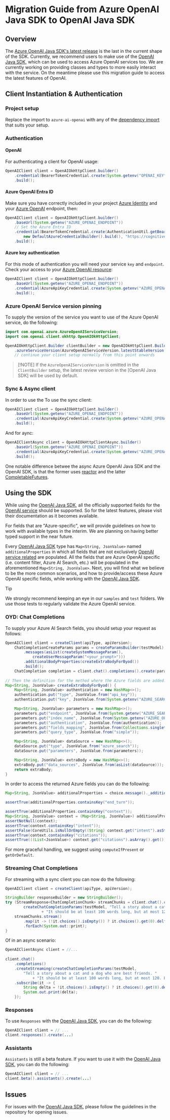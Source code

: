# Migration Guide from Azure OpenAI Java SDK to OpenAI Java SDK

## Overview

The [Azure OpenAI Java SDK's latest release][latest_aoai_sdk_release] is the last in the current shape of the SDK. Currently, we recommend users to make use of the [OpenAI Java SDK][openai_java], which can be used to access Azure OpenAI services too. We are currently working on providing classes and types to more easily interact with the service. On the meantime please use this migration guide to access the latest features of OpenAI.

## Client Instantiation & Authentication

### Project setup

Replace the import to `azure-ai-openai` with any of the [dependency import](https://github.com/openai/openai-java?tab=readme-ov-file#installation) that suits your setup.

### Authentication

#### OpenAI

For authenticating a client for OpenAI usage:

```java
OpenAIClient client = OpenAIOkHttpClient.builder()
    .credential(BearerTokenCredential.create(System.getenv("OPENAI_KEY")))
    .build();
```

#### Azure OpenAI Entra ID

Make sure you have correctly included in your project [Azure Identity][azure_identity] and your [Azure OpenAI][azure_openai_access] endpoint, then:

```java
OpenAIClient client = OpenAIOkHttpClient.builder()
    .baseUrl(System.getenv("AZURE_OPENAI_ENDPOINT"))
    // Set the Azure Entra ID
    .credential(BearerTokenCredential.create(AuthenticationUtil.getBearerTokenSupplier(
        new DefaultAzureCredentialBuilder().build(), "https://cognitiveservices.azure.com/.default")))
    .build();
```

#### Azure key authentication

For this mode of authentication you will need your service `key` and `endpoint`. Check your access to your [Azure OpenAI resource][azure_openai_access]:

```java
OpenAIClient client = OpenAIOkHttpClient.builder()
    .baseUrl(System.getenv("AZURE_OPENAI_ENDPOINT"))
    .credential(AzureApiKeyCredential.create(System.getenv("AZURE_OPENAI_KEY")))
    .build();
```

### Azure OpenAI Service version pinning

To supply the version of the service you want to use of the Azure OpenAI service, do the following:

```java
import com.openai.azure.AzureOpenAIServiceVersion;
import com.openai.client.okhttp.OpenAIOkHttpClient;

OpenAIOkHttpClient.Builder clientBuilder = new OpenAIOkHttpClient.Builder()
    .azureServiceVersion(AzureOpenAIServiceVersion.latestStableVersion())
    // continue your client setup normally from this point onwards
```

> [!NOTE] If the `AzureOpenAIServiceVersion` is omitted in the `ClientBuilder` setup, the latest review version in the [OpenAI Java SDK] will be used by default. 

### Sync & Async client

In order to use the To use the sync client:

```java
OpenAIClient client = OpenAIOkHttpClient.builder()
    .baseUrl(System.getenv("AZURE_OPENAI_ENDPOINT"))
    .credential(AzureApiKeyCredential.create(System.getenv("AZURE_OPENAI_KEY")))
    .build();
```

And for aync:

```java
OpenAIClientAsync client = OpenAIOkHttpClientAsync.builder()
    .baseUrl(System.getenv("AZURE_OPENAI_ENDPOINT"))
    .credential(AzureApiKeyCredential.create(System.getenv("AZURE_OPENAI_KEY")))
    .build();
```

One notable difference betwee the async Azure OpenAI Java SDK and the OpenAI SDK, is that the former uses [reactor](https://projectreactor.io/) and the latter [CompletableFutures](https://docs.oracle.com/javase/8/docs/api/java/util/concurrent/CompletableFuture.html).

## Using the SDK

While using the [OpenAI Java SDK][openai_java], all the officially supported fields for the [OpenAI service][openai_openapi] should be supported. So for the latest features, please visit their documentation as it becomes available.

For fields that are "Azure-specific", we will provide guidelines on how to work with available types in the interim. We are planning on having better typed support in the near future.

Every [OpenAI Java SDK][openai_java] type has `Map<String, JsonValue>` named `additionalProperties` in which all fields that are not exclusively [OpenAI service related][openai_openapi] are populated. All the fields that are Azure OpenAI specific (i.e. content filter, Azure AI Search, etc.) will be populated in the aforementioned `Map<String, JsonValue>`. Next, you will find what we believe to be the more common scenarios, and how to provide/access these Azure OpenAI specific fields, while working with the [OpenAI Java SDK][openai_java].

> [!TIP]
> We strongly recommend keeping an eye in our `samples` and `test` folders. 
> We use those tests to regularly validate the Azure OpenAI service.

### OYD: Chat Completions

To supply your Azure AI Search fields, you should setup your request as follows:

```java
OpenAIClient client = createClient(apiType, apiVersion);
    ChatCompletionCreateParams params = createParamsBuilder(testModel)
        .messages(asList(createSystemMessageParam(),
            createUserMessageParam("<your_prompt>")))
        .additionalBodyProperties(createExtraBodyForByod())
        .build();
    ChatCompletion completion = client.chat().completions().create(params);
    
// Then the definition for the method where the Azure fields are added:
Map<String, JsonValue> createExtraBodyForByod() {
    Map<String, JsonValue> authentication = new HashMap<>();
    authentication.put("type", JsonValue.from("api_key"));
    authentication.put("key", JsonValue.from(System.getenv("AZURE_SEARCH_API_KEY")));

    Map<String, JsonValue> parameters = new HashMap<>();
    parameters.put("endpoint", JsonValue.from(System.getenv("AZURE_SEARCH_ENDPOINT")));
    parameters.put("index_name", JsonValue.from(System.getenv("AZURE_OPENAI_SEARCH_INDEX")));
    parameters.put("authentication", JsonValue.from(authentication));
    parameters.put("fields_mapping", JsonValue.from(Collections.singletonMap("title_field", "title")));
    parameters.put("query_type", JsonValue.from("simple"));

    Map<String, JsonValue> dataSource = new HashMap<>();
    dataSource.put("type", JsonValue.from("azure_search"));
    dataSource.put("parameters", JsonValue.from(parameters));

    Map<String, JsonValue> extraBody = new HashMap<>();
    extraBody.put("data_sources", JsonValue.from(asList(dataSource)));
    return extraBody;
}
```

In order to access the returned Azure fields you can do the following:

```java 
Map<String, JsonValue> additionalProperties = choice.message()._additionalProperties();

assertTrue(additionalProperties.containsKey("end_turn"));

assertTrue(additionalProperties.containsKey("context"));
Map<String, JsonValue> context = (Map<String, JsonValue>) additionalProperties.get("context").asObject().get();
assertNotNull(context);
assertTrue(context.containsKey("intent"));
assertFalse(CoreUtils.isNullOrEmpty((String) context.get("intent").asString().get()));
assertTrue(context.containsKey("citations"));
assertTrue(((List<JsonValue>) context.get("citations").asArray().get()).size() > 0);
```

For more graceful handling, we suggest using `computeIfPresent` or `getOrDefault`.

### Streaming Chat Completions

For streaming with a sync client you can now do the following:

```java
OpenAIClient client = createClient(apiType, apiVersion);

StringBuilder responseBuilder = new StringBuilder();
try (StreamResponse<ChatCompletionChunk> streamChunks = client.chat().completions().createStreaming(
        createChatCompletionParams(testModel, "Tell a story about a cat and a dog who are best friends. "
                + "It should be at least 100 words long, but at most 120. Be strict about these limits."))) {
    streamChunks.stream()
        .map(it -> (!it.choices().isEmpty()) ? it.choices().get(0).delta().content().orElse("") : "")
        .forEach(System.out::print);
}
```

Of in an async scenario:

```java
OpenAIClientAsync client = //...
        
client.chat()
    .completions()
    .createStreaming(createChatCompletionParams(testModel,
        "Tell a story about a cat and a dog who are best friends. "
            + "It should be at least 100 words long, but at most 120. Be strict about these limits."))
    .subscribe(it -> {
        String delta = !it.choices().isEmpty() ? it.choices().get(0).delta().content().orElse("") : "";
        System.out.print(delta);
    });
```

### Responses

To use `Responses` with the [OpenAI Java SDK][openai_java], you can do the following:

```java
OpenAIClient client = // ...
client.responses().create(...)
```

### Assistants

`Assistants` is still a beta feature. If you want to use it with the [OpenAI Java SDK][openai_java], you can do the following:

```java
OpenAIClient client = // ...
client.beta().assistants().create(...) 
```


## Issues

For issues with the [OpenAI Java SDK][openai_java], please follow the guidelines in the repository for opening issues. 

<!-- LINKS -->
[azure_identity]: https://github.com/Azure/azure-sdk-for-java/blob/main/sdk/identity/azure-identity
[azure_openai_access]: https://learn.microsoft.com/azure/cognitive-services/openai/overview#how-do-i-get-access-to-azure-openai
[openai_java]: https://github.com/openai/openai-java
[openai_openapi]: https://github.com/openai/openai-openapi
[latest_aoai_sdk_release]: https://github.com/Azure/azure-sdk-for-java/blob/main/sdk/openai/azure-ai-openai/CHANGELOG.md#100-beta16-2025-03-26
